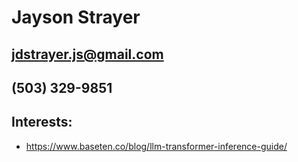 # Jayson Strayer
## jdstrayer.js@gmail.com
## (503) 329-9851
## Interests:
- https://www.baseten.co/blog/llm-transformer-inference-guide/
